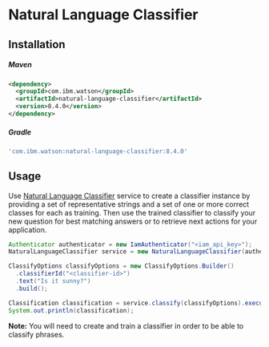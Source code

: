 # Natural Language Classifier

## Installation

##### Maven

```xml
<dependency>
  <groupId>com.ibm.watson</groupId>
  <artifactId>natural-language-classifier</artifactId>
  <version>8.4.0</version>
</dependency>
```

##### Gradle

```gradle
'com.ibm.watson:natural-language-classifier:8.4.0'
```

## Usage

Use [Natural Language Classifier](https://cloud.ibm.com/docs/natural-language-classifier?topic=natural-language-classifier-natural-language-classifier) service to create a classifier instance by providing a set of representative strings and a set of one or more correct classes for each as training. Then use the trained classifier to classify your new question for best matching answers or to retrieve next actions for your application.

```java
Authenticator authenticator = new IamAuthenticator("<iam_api_key>");
NaturalLanguageClassifier service = new NaturalLanguageClassifier(authenticator);

ClassifyOptions classifyOptions = new ClassifyOptions.Builder()
  .classifierId("<classifier-id>")
  .text("Is it sunny?")
  .build();

Classification classification = service.classify(classifyOptions).execute().getResult();
System.out.println(classification);
```

**Note:** You will need to create and train a classifier in order to be able to classify phrases.
